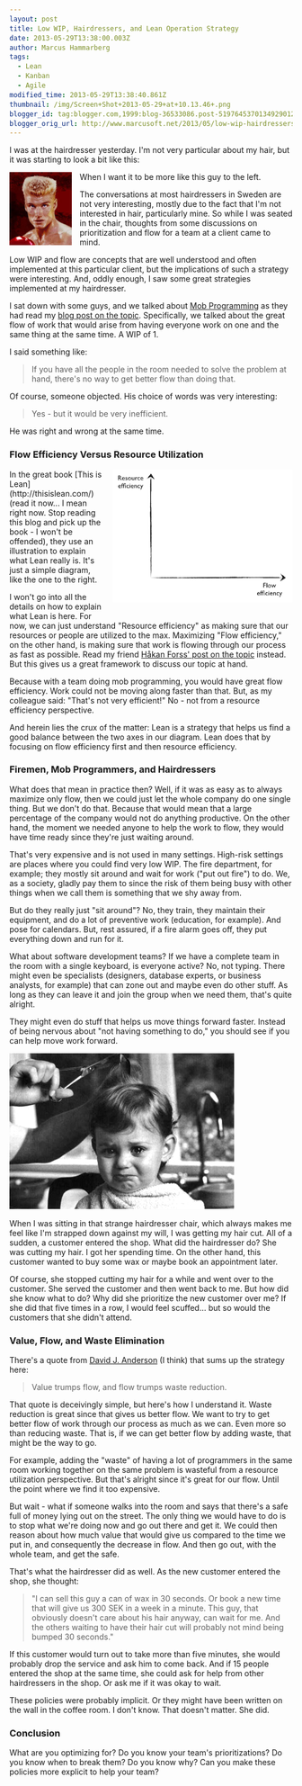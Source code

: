 ```yaml
---
layout: post
title: Low WIP, Hairdressers, and Lean Operation Strategy
date: 2013-05-29T13:38:00.003Z
author: Marcus Hammarberg
tags:
  - Lean
  - Kanban
  - Agile
modified_time: 2013-05-29T13:38:40.861Z
thumbnail: /img/Screen+Shot+2013-05-29+at+10.13.46+.png
blogger_id: tag:blogger.com,1999:blog-36533086.post-5197645370134929012
blogger_orig_url: http://www.marcusoft.net/2013/05/low-wip-hairdressers-and-lean-operation.html
---
```


I was at the hairdresser yesterday. I'm not very particular about my hair, but it was starting to look a bit like this:

<a href="/img/dolph-lundgren-flat-top-rocky.jpg" data-imageanchor="1" style="clear: left; float: left; margin-bottom: 1em; margin-right: 1em; text-align: center;">
  <img src="/img/dolph-lundgren-flat-top-rocky.jpg" data-border="0" width="111" height="130" />
</a>
When I want it to be more like this guy to the left.

The conversations at most hairdressers in Sweden are not very interesting, mostly due to the fact that I'm not interested in hair, particularly mine. So while I was seated in the chair, thoughts from some discussions on prioritization and flow for a team at a client came to mind.

Low WIP and flow are concepts that are well understood and often implemented at this particular client, but the implications of such a strategy were interesting. And, oddly enough, I saw some great strategies implemented at my hairdresser.

I sat down with some guys, and we talked about [Mob Programming](http://mobprogramming.org/) as they had read my [blog post on the topic](http://www.marcusoft.net/2013/05/nothing-beats-give-crap-but-you-cannot.html). Specifically, we talked about the great flow of work that would arise from having everyone work on one and the same thing at the same time. A WIP of 1.

I said something like:

> If you have all the people in the room needed to solve the problem at hand, there's no way to get better flow than doing that.

Of course, someone objected. His choice of words was very interesting:

> Yes - but it would be very inefficient.

He was right and wrong at the same time.

### Flow Efficiency Versus Resource Utilization

<a href="/img/Screen+Shot+2013-05-29+at+10.13.46+.png" data-imageanchor="1" style="clear: right; float: right; margin-bottom: 1em; margin-left: 1em; text-align: center;">
  <img src="/img/Screen+Shot+2013-05-29+at+10.13.46+.png" data-border="0" width="320" height="236" />
</a>
In the great book [This is Lean](http://thisislean.com/) (read it now... I mean right now. Stop reading this blog and pick up the book - I won't be offended), they use an illustration to explain what Lean really is. It's just a simple diagram, like the one to the right.

I won't go into all the details on how to explain what Lean is here. For now, we can just understand "Resource efficiency" as making sure that our resources or people are utilized to the max. Maximizing "Flow efficiency," on the other hand, is making sure that work is flowing through our process as fast as possible. Read my friend [Håkan Forss' post on the topic](https://hakanforss.wordpress.com/2012/03/18/the-balancing-act-of-getting-to-process-efficiency-nirvana/) instead. But this gives us a great framework to discuss our topic at hand.

Because with a team doing mob programming, you would have great flow efficiency. Work could not be moving along faster than that. But, as my colleague said: "That's not very efficient!" No - not from a resource efficiency perspective.

And herein lies the crux of the matter: Lean is a strategy that helps us find a good balance between the two axes in our diagram. Lean does that by focusing on flow efficiency first and then resource efficiency.

### Firemen, Mob Programmers, and Hairdressers

What does that mean in practice then? Well, if it was as easy as to always maximize only flow, then we could just let the whole company do one single thing. But we don't do that. Because that would mean that a large percentage of the company would not do anything productive. On the other hand, the moment we needed anyone to help the work to flow, they would have time ready since they're just waiting around.

That's very expensive and is not used in many settings. High-risk settings are places where you could find very low WIP. The fire department, for example; they mostly sit around and wait for work ("put out fire") to do. We, as a society, gladly pay them to since the risk of them being busy with other things when we call them is something that we shy away from.

But do they really just "sit around"? No, they train, they maintain their equipment, and do a lot of preventive work (education, for example). And pose for calendars. But, rest assured, if a fire alarm goes off, they put everything down and run for it.

What about software development teams? If we have a complete team in the room with a single keyboard, is everyone active? No, not typing. There might even be specialists (designers, database experts, or business analysts, for example) that can zone out and maybe even do other stuff. As long as they can leave it and join the group when we need them, that's quite alright.

They might even do stuff that helps us move things forward faster. Instead of being nervous about "not having something to do," you should see if you can help move work forward.

![Kid hair cut](/img/image001.jpg)

When I was sitting in that strange hairdresser chair, which always makes me feel like I'm strapped down against my will, I was getting my hair cut. All of a sudden, a customer entered the shop. What did the hairdresser do? She was cutting my hair. I got her spending time. On the other hand, this customer wanted to buy some wax or maybe book an appointment later.

Of course, she stopped cutting my hair for a while and went over to the customer. She served the customer and then went back to me. But how did she know what to do? Why did she prioritize the new customer over me? If she did that five times in a row, I would feel scuffed... but so would the customers that she didn't attend.

### Value, Flow, and Waste Elimination

There's a quote from [David J. Anderson](http://www.agilemanagement.net/) (I think) that sums up the strategy here:

> Value trumps flow, and flow trumps waste reduction.

That quote is deceivingly simple, but here's how I understand it. Waste reduction is great since that gives us better flow. We want to try to get better flow of work through our process as much as we can. Even more so than reducing waste. That is, if we can get better flow by adding waste, that might be the way to go.

For example, adding the "waste" of having a lot of programmers in the same room working together on the same problem is wasteful from a resource utilization perspective. But that's alright since it's great for our flow. Until the point where we find it too expensive.

But wait - what if someone walks into the room and says that there's a safe full of money lying out on the street. The only thing we would have to do is to stop what we're doing now and go out there and get it. We could then reason about how much value that would give us compared to the time we put in, and consequently the decrease in flow. And then go out, with the whole team, and get the safe.

That's what the hairdresser did as well. As the new customer entered the shop, she thought:

> "I can sell this guy a can of wax in 30 seconds. Or book a new time that will give us 300 SEK in a week in a minute. This guy, that obviously doesn't care about his hair anyway, can wait for me. And the others waiting to have their hair cut will probably not mind being bumped 30 seconds."

If this customer would turn out to take more than five minutes, she would probably drop the service and ask him to come back. And if 15 people entered the shop at the same time, she could ask for help from other hairdressers in the shop. Or ask me if it was okay to wait.

These policies were probably implicit. Or they might have been written on the wall in the coffee room. I don't know. That doesn't matter. She did.

### Conclusion

What are you optimizing for? Do you know your team's prioritizations? Do you know when to break them? Do you know why? Can you make these policies more explicit to help your team?
